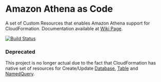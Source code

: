 # Amazon Athena as Code

A set of Custom Resources that enables Amazon Athena support for CloudFormation. Documentation available at [Wiki Page](https://github.com/vitalibo/amazon-athena-as-code/wiki).

[![Build Status](https://travis-ci.org/vitalibo/amazon-athena-as-code.svg?branch=master)](https://travis-ci.org/vitalibo/amazon-athena-as-code)

### Deprecated

This project is no longer actual due to the fact that CloudFormation has native set of resources for Create/Update
[Database](https://docs.aws.amazon.com/AWSCloudFormation/latest/UserGuide/aws-resource-glue-database.html),
[Table](https://docs.aws.amazon.com/AWSCloudFormation/latest/UserGuide/aws-resource-glue-table.html) and 
[NamedQuery](https://docs.aws.amazon.com/AWSCloudFormation/latest/UserGuide/aws-resource-athena-namedquery.html).